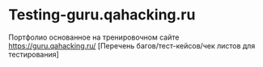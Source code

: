 # Testing-guru.qahacking.ru
Портфолио основанное на тренировочном сайте  https://guru.qahacking.ru/ 
[Перечень багов/тест-кейсов/чек листов для тестирования] 
